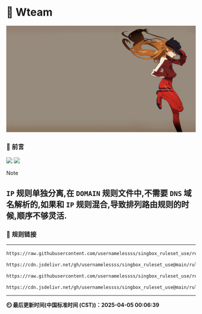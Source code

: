 
# 🧸 Wteam
![](https://raw.githubusercontent.com/usernamelessss/picture-bed/main/images/202504042256831.jpg)
### 📣 前言
![](https://shields.io/badge/-移除重复规则-ff69b4) ![](https://shields.io/badge/-IP&nbsp;规则单独存放不与&nbsp;DOMAIN&nbsp;等混合-green)
> [!NOTE]
**`IP` 规则单独分离,在 `DOMAIN` 规则文件中,不需要 `DNS` 域名解析的,如果和 `IP` 规则混合,导致排列路由规则的时候,顺序不够灵活.**
---

###  🔗 规则链接
---

```url
https://raw.githubusercontent.com/usernamelessss/singbox_ruleset_use/refs/heads/main/rule/Wteam/Wteam_No_IP.json
```

```url
https://cdn.jsdelivr.net/gh/usernamelessss/singbox_ruleset_use@main/rule/Wteam/Wteam_No_IP.json
```

```url
https://raw.githubusercontent.com/usernamelessss/singbox_ruleset_use/refs/heads/main/rule/Wteam/Wteam_No_IP.srs
```

```url
https://cdn.jsdelivr.net/gh/usernamelessss/singbox_ruleset_use@main/rule/Wteam/Wteam_No_IP.srs
```

---
**⏲️ 最后更新时间(中国标准时间 (CST))：2025-04-05 00:06:39**